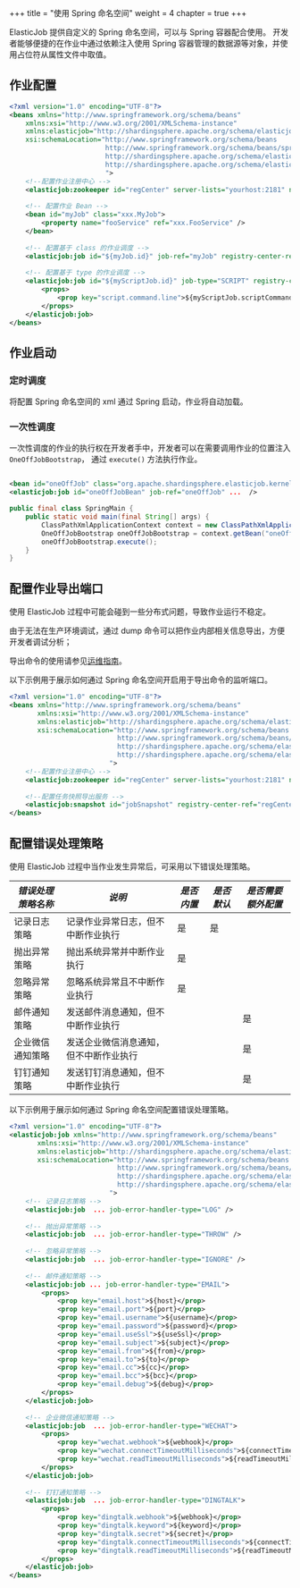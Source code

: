 +++
title = "使用 Spring 命名空间"
weight = 4
chapter = true
+++

ElasticJob 提供自定义的 Spring 命名空间，可以与 Spring 容器配合使用。
开发者能够便捷的在作业中通过依赖注入使用 Spring 容器管理的数据源等对象，并使用占位符从属性文件中取值。

## 作业配置

```xml
<?xml version="1.0" encoding="UTF-8"?>
<beans xmlns="http://www.springframework.org/schema/beans"
    xmlns:xsi="http://www.w3.org/2001/XMLSchema-instance"
    xmlns:elasticjob="http://shardingsphere.apache.org/schema/elasticjob"
    xsi:schemaLocation="http://www.springframework.org/schema/beans 
                        http://www.springframework.org/schema/beans/spring-beans.xsd 
                        http://shardingsphere.apache.org/schema/elasticjob
                        http://shardingsphere.apache.org/schema/elasticjob/elasticjob.xsd
                        ">
    <!--配置作业注册中心 -->
    <elasticjob:zookeeper id="regCenter" server-lists="yourhost:2181" namespace="my-job" base-sleep-time-milliseconds="1000" max-sleep-time-milliseconds="3000" max-retries="3" />
    
    <!-- 配置作业 Bean -->
    <bean id="myJob" class="xxx.MyJob">
        <property name="fooService" ref="xxx.FooService" />
    </bean>
    
    <!-- 配置基于 class 的作业调度 -->   
    <elasticjob:job id="${myJob.id}" job-ref="myJob" registry-center-ref="regCenter" sharding-total-count="${myJob.shardingTotalCount}" cron="${myJob.cron}" />
    
    <!-- 配置基于 type 的作业调度 -->   
    <elasticjob:job id="${myScriptJob.id}" job-type="SCRIPT" registry-center-ref="regCenter" sharding-total-count="${myScriptJob.shardingTotalCount}" cron="${myScriptJob.cron}">
        <props>
            <prop key="script.command.line">${myScriptJob.scriptCommandLine}</prop>
        </props>
    </elasticjob:job>
</beans>
```

## 作业启动

### 定时调度

将配置 Spring 命名空间的 xml 通过 Spring 启动，作业将自动加载。

### 一次性调度

一次性调度的作业的执行权在开发者手中，开发者可以在需要调用作业的位置注入 `OneOffJobBootstrap`，
通过 `execute()` 方法执行作业。

```xml

<bean id="oneOffJob" class="org.apache.shardingsphere.elasticjob.kernel.example.job.simple.SpringSimpleJob"/>
<elasticjob:job id="oneOffJobBean" job-ref="oneOffJob" ...  />
```
```java
public final class SpringMain {
    public static void main(final String[] args) {
        ClassPathXmlApplicationContext context = new ClassPathXmlApplicationContext("classpath:META-INF/application-context.xml");
        OneOffJobBootstrap oneOffJobBootstrap = context.getBean("oneOffJobBean", OneOffJobBootstrap.class);
        oneOffJobBootstrap.execute();
    }
}
```

## 配置作业导出端口

使用 ElasticJob 过程中可能会碰到一些分布式问题，导致作业运行不稳定。

由于无法在生产环境调试，通过 dump 命令可以把作业内部相关信息导出，方便开发者调试分析；

导出命令的使用请参见[运维指南](/cn/user-manual/elasticjob/operation/dump)。

以下示例用于展示如何通过 Spring 命名空间开启用于导出命令的监听端口。

```xml
<?xml version="1.0" encoding="UTF-8"?>
<beans xmlns="http://www.springframework.org/schema/beans"
       xmlns:xsi="http://www.w3.org/2001/XMLSchema-instance"
       xmlns:elasticjob="http://shardingsphere.apache.org/schema/elasticjob"
       xsi:schemaLocation="http://www.springframework.org/schema/beans
                           http://www.springframework.org/schema/beans/spring-beans.xsd
                           http://shardingsphere.apache.org/schema/elasticjob
                           http://shardingsphere.apache.org/schema/elasticjob/elasticjob.xsd
                         ">
    <!--配置作业注册中心 -->
    <elasticjob:zookeeper id="regCenter" server-lists="yourhost:2181" namespace="dd-job" base-sleep-time-milliseconds="1000" max-sleep-time-milliseconds="3000" max-retries="3" />
    
    <!--配置任务快照导出服务 -->
    <elasticjob:snapshot id="jobSnapshot" registry-center-ref="regCenter" dump-port="9999" />    
</beans>
```


## 配置错误处理策略

使用 ElasticJob 过程中当作业发生异常后，可采用以下错误处理策略。

| *错误处理策略名称* | *说明*                | *是否内置* | *是否默认* | *是否需要额外配置* |
|------------|---------------------|--------|--------|------------|
| 记录日志策略     | 记录作业异常日志，但不中断作业执行   | 是      | 是      |            |
| 抛出异常策略     | 抛出系统异常并中断作业执行       | 是      |        |            |
| 忽略异常策略     | 忽略系统异常且不中断作业执行      | 是      |        |            |
| 邮件通知策略     | 发送邮件消息通知，但不中断作业执行   |        |        | 是          |
| 企业微信通知策略   | 发送企业微信消息通知，但不中断作业执行 |        |        | 是          |
| 钉钉通知策略     | 发送钉钉消息通知，但不中断作业执行   |        |        | 是          |

以下示例用于展示如何通过 Spring 命名空间配置错误处理策略。


```xml
<?xml version="1.0" encoding="UTF-8"?>
<elasticjob:job xmlns="http://www.springframework.org/schema/beans"
       xmlns:xsi="http://www.w3.org/2001/XMLSchema-instance"
       xmlns:elasticjob="http://shardingsphere.apache.org/schema/elasticjob"
       xsi:schemaLocation="http://www.springframework.org/schema/beans
                           http://www.springframework.org/schema/beans/spring-beans.xsd
                           http://shardingsphere.apache.org/schema/elasticjob
                           http://shardingsphere.apache.org/schema/elasticjob/elasticjob.xsd
                         ">
    <!-- 记录日志策略 -->
    <elasticjob:job  ... job-error-handler-type="LOG" />
    
    <!-- 抛出异常策略 -->
    <elasticjob:job  ... job-error-handler-type="THROW" />
    
    <!-- 忽略异常策略 -->
    <elasticjob:job  ... job-error-handler-type="IGNORE" />
    
    <!-- 邮件通知策略 -->    
    <elasticjob:job ... job-error-handler-type="EMAIL">
        <props>
            <prop key="email.host">${host}</prop>
            <prop key="email.port">${port}</prop>
            <prop key="email.username">${username}</prop>
            <prop key="email.password">${password}</prop>
            <prop key="email.useSsl">${useSsl}</prop>
            <prop key="email.subject">${subject}</prop>
            <prop key="email.from">${from}</prop>
            <prop key="email.to">${to}</prop>
            <prop key="email.cc">${cc}</prop>
            <prop key="email.bcc">${bcc}</prop>
            <prop key="email.debug">${debug}</prop>
        </props>
    </elasticjob:job>
    
    <!-- 企业微信通知策略 -->
    <elasticjob:job  ... job-error-handler-type="WECHAT">
        <props>
            <prop key="wechat.webhook">${webhook}</prop>
            <prop key="wechat.connectTimeoutMilliseconds">${connectTimeoutMilliseconds}</prop>
            <prop key="wechat.readTimeoutMilliseconds">${readTimeoutMilliseconds}</prop>
        </props>
    </elasticjob:job>
    
    <!-- 钉钉通知策略 -->
    <elasticjob:job  ... job-error-handler-type="DINGTALK">
        <props>
            <prop key="dingtalk.webhook">${webhook}</prop>
            <prop key="dingtalk.keyword">${keyword}</prop>
            <prop key="dingtalk.secret">${secret}</prop>
            <prop key="dingtalk.connectTimeoutMilliseconds">${connectTimeoutMilliseconds}</prop>
            <prop key="dingtalk.readTimeoutMilliseconds">${readTimeoutMilliseconds}</prop>
        </props>
    </elasticjob:job>
</beans>
```

